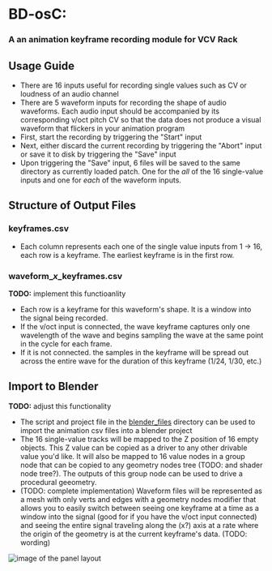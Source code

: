 # BD-osC:
### A an animation keyframe recording module for VCV Rack

## Usage Guide

- There are 16 inputs useful for recording single values such as CV or loudness of an audio channel
- There are 5 waveform inputs for recording the shape of audio waveforms. Each audio input should be accompanied by its corresponding v/oct pitch CV so that the data does not produce a visual waveform that flickers in your animation program
- First, start the recording by triggering the "Start" input
- Next, either discard the current recording by triggering the "Abort" input or save it to disk by triggering the "Save" input
- Upon triggering the "Save" input, 6 files will be saved to the same directory as currently loaded patch. One for the *all* of the 16 single-value inputs and one for *each* of the waveform inputs.

## Structure of Output Files

### keyframes.csv

- Each column represents each one of the single value inputs from 1 -> 16, each row is a keyframe. The earliest keyframe is in the first row.

### waveform_*x*_keyframes.csv

**TODO:** implement this functioanlity

- Each row is a keyframe for this waveform's shape. It is a window into the signal being recorded. 
- If the v/oct input is connected, the wave keyframe captures only one wavelength of the wave and begins sampling the wave at the same point in the cycle for each frame.
- If it is not connected. the samples in the keyframe will be spread out across the entire wave for the duration of this keyframe (1/24, 1/30, etc.)

## Import to Blender

**TODO:** adjust this functionality

- The script and project file in the [blender_files](./blender_files/) directory can be used to import the animation csv files into a blender project
- The 16 single-value tracks will be mapped to the Z position of 16 empty objects. This Z value can be copied as a driver to any other drivable value you'd like. It will also be mapped to 16 value nodes in a group node that can be copied to any geometry nodes tree (TODO: and shader node tree?). The outputs of this group node can be used to drive a procedural geeometry.
- (TODO: complete implementation) Waveform files will be represented as a mesh with only verts and edges with a geometry nodes modifier that allows you to easily switch between seeing one keyframe at a time as a window into the signal (good for if you have the v/oct input connected) and seeing the entire signal traveling along the (x?) axis at a rate where the origin of the geometry is at the current keyframe's data. (TODO: wording)

![image of the panel layout](./VCV_Module/res/BD_osC.jpg)
